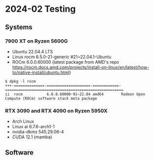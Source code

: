 # 2024-02 Testing

## Systems

### 7900 XT on Ryzen 5600G
  - Ubuntu 22.04.4 LTS
  - Linux rocm 6.5.0-21-generic #21~22.04.1-Ubuntu
  - ROCm 6.0.0.60000 (latest package from AMD's repo https://rocm.docs.amd.com/projects/install-on-linux/en/latest/how-to/native-install/ubuntu.html)

```
$ dpkg -l rocm
+++-==============-====================-============-======================================================
ii  rocm           6.0.0.60000-91~22.04 amd64        Radeon Open Compute (ROCm) software stack meta package
```

### RTX 3090 and RTX 4090 on Ryzen 5950X
- Arch Linux
- Linux ai 6.7.6-arch1-1
- nvidia-dkms 545.29.06-4
- CUDA 12.1 (mamba)

## Software
